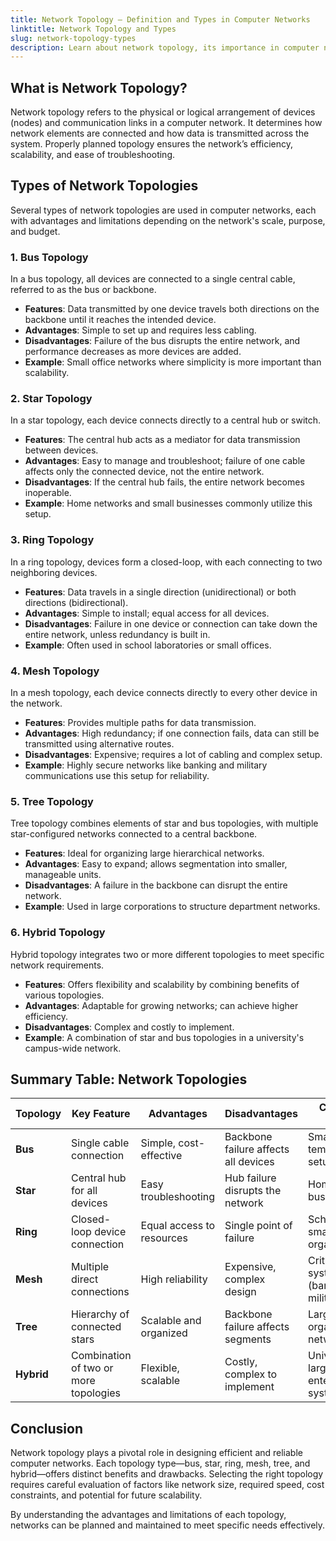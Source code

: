 ```yaml
---
title: Network Topology – Definition and Types in Computer Networks  
linktitle: Network Topology and Types  
slug: network-topology-types  
description: Learn about network topology, its importance in computer networks, and explore the different types, including bus, star, ring, mesh, tree, and hybrid topologies.  
---
```


## What is Network Topology?  

Network topology refers to the physical or logical arrangement of devices (nodes) and communication links in a computer network. It determines how network elements are connected and how data is transmitted across the system. Properly planned topology ensures the network’s efficiency, scalability, and ease of troubleshooting. 


## Types of Network Topologies  

Several types of network topologies are used in computer networks, each with advantages and limitations depending on the network's scale, purpose, and budget.

### 1. **Bus Topology**  
In a bus topology, all devices are connected to a single central cable, referred to as the bus or backbone.  

- **Features**: Data transmitted by one device travels both directions on the backbone until it reaches the intended device.  
- **Advantages**: Simple to set up and requires less cabling.  
- **Disadvantages**: Failure of the bus disrupts the entire network, and performance decreases as more devices are added.  
- **Example**: Small office networks where simplicity is more important than scalability.  


### 2. **Star Topology**  
In a star topology, each device connects directly to a central hub or switch.  

- **Features**: The central hub acts as a mediator for data transmission between devices.  
- **Advantages**: Easy to manage and troubleshoot; failure of one cable affects only the connected device, not the entire network.  
- **Disadvantages**: If the central hub fails, the entire network becomes inoperable.  
- **Example**: Home networks and small businesses commonly utilize this setup.  


### 3. **Ring Topology**  
In a ring topology, devices form a closed-loop, with each connecting to two neighboring devices.  

- **Features**: Data travels in a single direction (unidirectional) or both directions (bidirectional).  
- **Advantages**: Simple to install; equal access for all devices.  
- **Disadvantages**: Failure in one device or connection can take down the entire network, unless redundancy is built in.  
- **Example**: Often used in school laboratories or small offices.  


### 4. **Mesh Topology**  
In a mesh topology, each device connects directly to every other device in the network.  

- **Features**: Provides multiple paths for data transmission.  
- **Advantages**: High redundancy; if one connection fails, data can still be transmitted using alternative routes.  
- **Disadvantages**: Expensive; requires a lot of cabling and complex setup.  
- **Example**: Highly secure networks like banking and military communications use this setup for reliability.  


### 5. **Tree Topology**  
Tree topology combines elements of star and bus topologies, with multiple star-configured networks connected to a central backbone.  

- **Features**: Ideal for organizing large hierarchical networks.  
- **Advantages**: Easy to expand; allows segmentation into smaller, manageable units.  
- **Disadvantages**: A failure in the backbone can disrupt the entire network.  
- **Example**: Used in large corporations to structure department networks.  


### 6. **Hybrid Topology**  
Hybrid topology integrates two or more different topologies to meet specific network requirements.  

- **Features**: Offers flexibility and scalability by combining benefits of various topologies.  
- **Advantages**: Adaptable for growing networks; can achieve higher efficiency.  
- **Disadvantages**: Complex and costly to implement.  
- **Example**: A combination of star and bus topologies in a university's campus-wide network.  


## Summary Table: Network Topologies  

| **Topology**       | **Key Feature**                          | **Advantages**                       | **Disadvantages**                   | **Common Usage**                      |  
|---------------------|------------------------------------------|---------------------------------------|--------------------------------------|----------------------------------------|  
| **Bus**            | Single cable connection                  | Simple, cost-effective                | Backbone failure affects all devices | Small offices, temporary setups       |  
| **Star**           | Central hub for all devices              | Easy troubleshooting                  | Hub failure disrupts the network     | Homes, small businesses               |  
| **Ring**           | Closed-loop device connection            | Equal access to resources             | Single point of failure              | School labs, small organizations      |  
| **Mesh**           | Multiple direct connections              | High reliability                      | Expensive, complex design            | Critical systems (banks, military)    |  
| **Tree**           | Hierarchy of connected stars             | Scalable and organized                | Backbone failure affects segments    | Large organizations, networks         |  
| **Hybrid**         | Combination of two or more topologies    | Flexible, scalable                    | Costly, complex to implement         | Universities, large enterprise systems|  


## Conclusion  

Network topology plays a pivotal role in designing efficient and reliable computer networks. Each topology type—bus, star, ring, mesh, tree, and hybrid—offers distinct benefits and drawbacks. Selecting the right topology requires careful evaluation of factors like network size, required speed, cost constraints, and potential for future scalability.  

By understanding the advantages and limitations of each topology, networks can be planned and maintained to meet specific needs effectively.